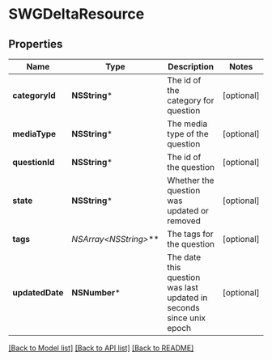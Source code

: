 # SWGDeltaResource

## Properties
Name | Type | Description | Notes
------------ | ------------- | ------------- | -------------
**categoryId** | **NSString*** | The id of the category for question | [optional] 
**mediaType** | **NSString*** | The media type of the question | [optional] 
**questionId** | **NSString*** | The id of the question | [optional] 
**state** | **NSString*** | Whether the question was updated or removed | [optional] 
**tags** | **NSArray&lt;NSString*&gt;*** | The tags for the question | [optional] 
**updatedDate** | **NSNumber*** | The date this question was last updated in seconds since unix epoch | [optional] 

[[Back to Model list]](../README.md#documentation-for-models) [[Back to API list]](../README.md#documentation-for-api-endpoints) [[Back to README]](../README.md)


